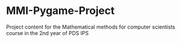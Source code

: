 # MMI-Pygame-Project
Project content for the Mathematical methods for computer scientists course in the 2nd year of PDS IPS 
